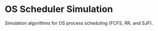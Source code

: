 # OS Scheduler Simulation
Simulation algorithms for OS process scheduling (FCFS, RR, and SJF).                                        

